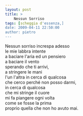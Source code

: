 ```yaml
---
layout: post
title: >
    Nessun Sorriso
tags: [scheggia d'essenza,]
date: 2009-04-11 22:50:00
author: pietro
---
```

Nessun sorriso increspa adesso<br/>le mie labbra intente<br/>a baciare l'aria ed un pensiero<br/>a baciare il vento<br/>sperando che ti arrivi,<br/>a stringere le mani<br/>l'un l'altra in cerca di qualcosa<br/>che cerco perché non posso darmi,<br/>in cerca di qualcosa<br/>che mi stringe il cuore<br/>mi fa piangere ogni volta<br/>come se fosse la prima<br/>proprio quella che non ho avuto mai.
